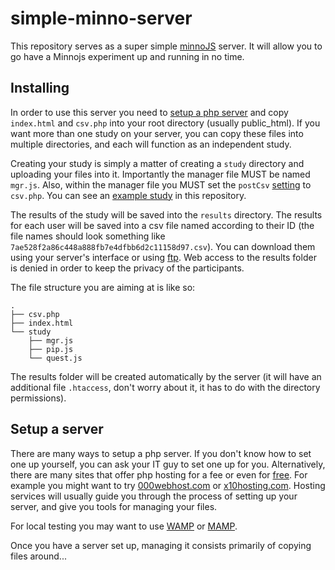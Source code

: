 # simple-minno-server

This repository serves as a super simple [minnoJS](https://minnojs.github.io/minno-quest/) server.
It will allow you to go have a Minnojs experiment up and running in no time.

## Installing
In order to use this server you need to [setup a php server](#setup-a-server) and copy `index.html` and `csv.php` into your root directory (usually public_html).
If you want more than one study on your server, you can copy these files into multiple directories, and each will function as an independent study.

Creating your study is simply a matter of creating a `study` directory and uploading your files into it.
Importantly the manager file MUST be named `mgr.js`. 
Also, within the manager file you MUST set the `postCsv` [setting](https://minnojs.github.io/minno-quest/0.1/manager/API.html#logger) to `csv.php`.
You can see an [example study](study) in this repository.

The results of the study will be saved into the `results` directory.
The results for each user will be saved into a csv file named according to their ID (the file names should look something like `7ae528f2a86c448a888fb7e4dfbb6d2c11158d97.csv`).
You can download them using your server's interface or using [ftp](https://en.wikipedia.org/wiki/File_Transfer_Protocol).
Web access to the results folder is denied in order to keep the privacy of the participants.

The file structure you are aiming at is like so:

```
.
├── csv.php
├── index.html
└── study
    ├── mgr.js
    ├── pip.js
    └── quest.js
```

The results folder will be created automatically by the server 
(it will have an additional file `.htaccess`, don't worry about it, it has to do with the directory permissions).

## Setup a server
There are many ways to setup a php server.
If you don't know how to set one up yourself, you can ask your IT guy to set one up for you.
Alternatively, there are many sites that offer php hosting for a fee or even for [free](https://www.google.co.il/search?q=free+php+hosting).
For example you might want to try [000webhost.com](https://000webhost.com) or [x10hosting.com](https://x10hosting.com).
Hosting services will usually guide you through the process of setting up your server, and give you tools for managing your files.

For local testing you may want to use [WAMP](https://www.wampserver.com) or [MAMP](https://www.mamp.info).

Once you have a server set up, managing it consists primarily of copying files around...
